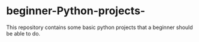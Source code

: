 # beginner-Python-projects-
This repository contains some basic python projects that a beginner should be able to do. 
